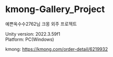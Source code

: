 # kmong-Gallery_Project
 예쁜옥수수2762님 크몽 외주 프로젝트

 Unity version: 2022.3.59f1  
 Platform: PC(Windows)

kmong: https://kmong.com/order-detail/6219932
